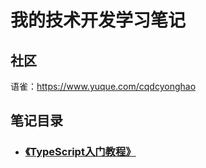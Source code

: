 # 我的技术开发学习笔记

## 社区
语雀：https://www.yuque.com/cqdcyonghao


## 笔记目录
- ### [《TypeScript入门教程》](《TypeScript入门教程》/README.md)
